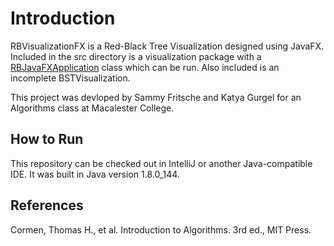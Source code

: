 # Introduction

RBVisualizationFX is a Red-Black Tree Visualization designed using JavaFX. Included in the src directory is a visualization package with a [RBJavaFXApplication](src/visualization/RBJavaFXApplication.java) class which can be run. Also included is an incomplete BSTVisualization.

This project was devloped by Sammy Fritsche and Katya Gurgel for an Algorithms class at Macalester College.

## How to Run

This repository can be checked out in IntelliJ or another Java-compatible IDE. It was built in Java version 1.8.0_144.

## References

Cormen, Thomas H., et al. Introduction to Algorithms. 3rd ed., MIT Press.
